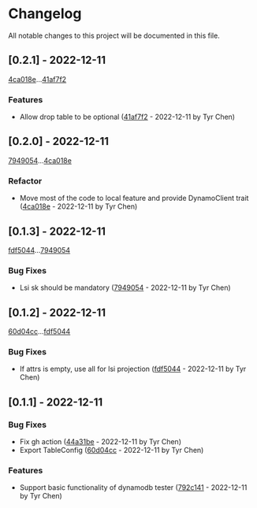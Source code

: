 # Changelog

All notable changes to this project will be documented in this file.

## [0.2.1] - 2022-12-11

[4ca018e](4ca018ea460b5e803c2ce8eb70fec2903abd5227)...[41af7f2](41af7f23951fd1a335523961805b301f76447f25)

### Features

- Allow drop table to be optional ([41af7f2](41af7f23951fd1a335523961805b301f76447f25) - 2022-12-11 by Tyr Chen)

## [0.2.0] - 2022-12-11

[7949054](7949054a9b7f57f12489565d6185a4001f862b1e)...[4ca018e](4ca018ea460b5e803c2ce8eb70fec2903abd5227)

### Refactor

- Move most of the code to local feature and provide DynamoClient trait ([4ca018e](4ca018ea460b5e803c2ce8eb70fec2903abd5227) - 2022-12-11 by Tyr Chen)

## [0.1.3] - 2022-12-11

[fdf5044](fdf5044a3d0812fc4eb4290b90f084173ab179cb)...[7949054](7949054a9b7f57f12489565d6185a4001f862b1e)

### Bug Fixes

- Lsi sk should be mandatory ([7949054](7949054a9b7f57f12489565d6185a4001f862b1e) - 2022-12-11 by Tyr Chen)

## [0.1.2] - 2022-12-11

[60d04cc](60d04cca0eee440f3b90e76b9dca1a2ab5c52fc5)...[fdf5044](fdf5044a3d0812fc4eb4290b90f084173ab179cb)

### Bug Fixes

- If attrs is empty, use all for lsi projection ([fdf5044](fdf5044a3d0812fc4eb4290b90f084173ab179cb) - 2022-12-11 by Tyr Chen)

## [0.1.1] - 2022-12-11

### Bug Fixes

- Fix gh action ([44a31be](44a31be6824a5b0e4ed430625f489caa2363c804) - 2022-12-11 by Tyr Chen)
- Export TableConfig ([60d04cc](60d04cca0eee440f3b90e76b9dca1a2ab5c52fc5) - 2022-12-11 by Tyr Chen)

### Features

- Support basic functionality of dynamodb tester ([792c141](792c141c4555b53e47ef58786ee5b98557cfe92a) - 2022-12-11 by Tyr Chen)

<!-- generated by git-cliff -->
